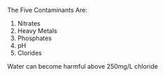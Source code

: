 The Five Contaminants Are:
1. Nitrates
2. Heavy Metals
3. Phosphates
4. pH
5. Clorides

Water can become harmful above 250mg/L chloride
<!--stackedit_data:
eyJoaXN0b3J5IjpbLTE1MDczMzc0MTIsNDYzMDU4MDgsNjE3MD
E3NjZdfQ==
-->
